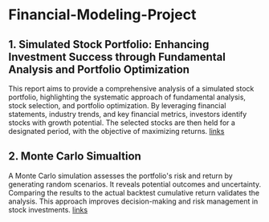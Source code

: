 # Financial-Modeling-Project

## 1. Simulated Stock Portfolio: Enhancing Investment Success through Fundamental Analysis and Portfolio Optimization

This report aims to provide a comprehensive analysis of a simulated stock portfolio, highlighting the systematic approach of fundamental analysis, stock selection, and portfolio optimization. By leveraging financial statements, industry trends, and key financial metrics, investors identify stocks with growth potential. The selected stocks are then held for a designated period, with the objective of maximizing returns. [links](https://github.com/Sapphire0628/Financial-Modeling-Project/tree/main/Simulated-Stock-Portfolio)

## 2. Monte Carlo Simualtion

A Monte Carlo simulation assesses the portfolio's risk and return by generating random scenarios. It reveals potential outcomes and uncertainty. Comparing the results to the actual backtest cumulative return validates the analysis. This approach improves decision-making and risk management in stock investments.  [links](https://github.com/Sapphire0628/Financial-Modeling/tree/main/Monte_Carlo_Simulation)

